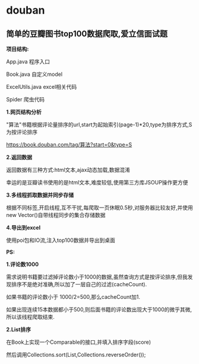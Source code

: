 # douban
## 简单的豆瓣图书top100数据爬取,爱立信面试题

**项目结构:**

App.java          程序入口

Book.java         自定义model

ExcelUtils.java   excel相关代码

Spider            爬虫代码



**1.网页结构分析**

"算法"书籍根据评论量排序的url,start为起始索引(page-1)*20,type为排序方式,S为按评论排序

https://book.douban.com/tag/算法?start=0&type=S


**2.返回数据**

返回数据有三种方式:html文本,ajax动态加载,数据混淆

幸运的是豆瓣读书使用的是html文本,难度较低,使用第三方库JSOUP操作更方便


**3.多线程抓取数据并同步存储**

根据不同标签,开启线程,互不干扰,每爬取一页休眠0.5秒,对服务器比较友好,并使用new Vector()自带线程同步的集合存储数据


**4.导出到excel**

使用poi包和IO流,注入top100数据并导出到桌面



**PS:**

**1.评论数1000**

需求说明书籍要过滤掉评论数小于1000的数据,虽然查询方式是按评论排序,但我发现排序不是绝对准确,所以加了一层自己的过滤(cacheCount).

如果书籍的评论数小于 1000/2=500,那么cacheCount加1.

如果出现连续15本数据都小于500,则后面书籍的评论数出现大于1000的微乎其微,所以该线程爬取结束.

**2.List<Book>排序**

在Book上实现一个Comparable的接口,并填入排序字段(score)

然后调用Collections.sort(List<Book>,Collections.reverseOrder());


